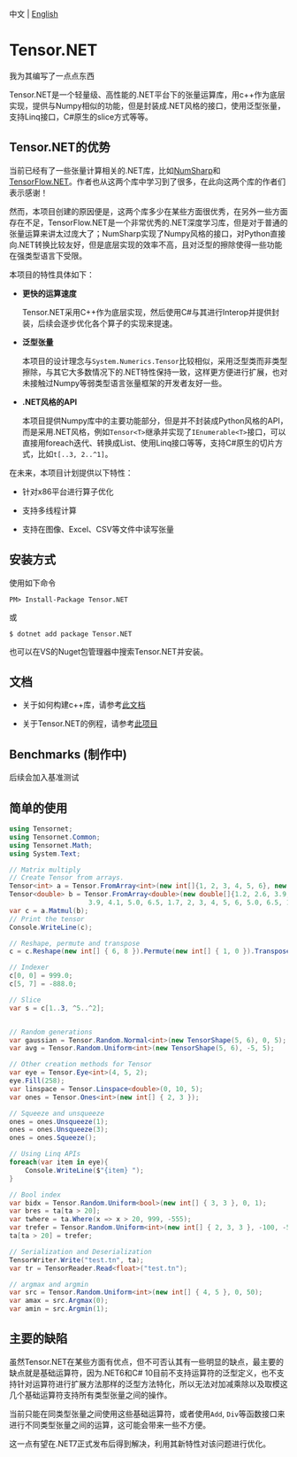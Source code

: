 中文 | [English](../)

# Tensor.NET
我为其编写了一点点东西

Tensor.NET是一个轻量级、高性能的.NET平台下的张量运算库，用c++作为底层实现，提供与Numpy相似的功能，但是封装成.NET风格的接口，使用泛型张量，支持Linq接口，C#原生的slice方式等等。

## Tensor.NET的优势

当前已经有了一些张量计算相关的.NET库，比如[NumSharp](https://github.com/SciSharp/NumSharp)和[TensorFlow.NET](https://github.com/SciSharp/TensorFlow.NET)。作者也从这两个库中学习到了很多，在此向这两个库的作者们表示感谢！

然而，本项目创建的原因便是，这两个库多少在某些方面很优秀，在另外一些方面存在不足，TensorFlow.NET是一个非常优秀的.NET深度学习库，但是对于普通的张量运算来讲太过庞大了；NumSharp实现了Numpy风格的接口，对Python直接向.NET转换比较友好，但是底层实现的效率不高，且对泛型的擦除使得一些功能在强类型语言下受限。

本项目的特性具体如下：

- **更快的运算速度**

    Tensor.NET采用C++作为底层实现，然后使用C#与其进行Interop并提供封装，后续会逐步优化各个算子的实现来提速。

- **泛型张量**

    本项目的设计理念与```System.Numerics.Tensor```比较相似，采用泛型类而非类型擦除，与其它大多数情况下的.NET特性保持一致，这样更方便进行扩展，也对未接触过Numpy等弱类型语言张量框架的开发者友好一些。

- **.NET风格的API**

    本项目提供Numpy库中的主要功能部分，但是并不封装成Python风格的API，而是采用.NET风格，例如```Tensor<T>```继承并实现了```IEnumerable<T>```接口，可以直接用foreach迭代、转换成List、使用Linq接口等等，支持C#原生的切片方式，比如```t[..3, 2..^1]```。

在未来，本项目计划提供以下特性：

- 针对x86平台进行算子优化

- 支持多线程计算

- 支持在图像、Excel、CSV等文件中读写张量

## 安装方式

使用如下命令

```
PM> Install-Package Tensor.NET
```
或
```
$ dotnet add package Tensor.NET
```
也可以在VS的Nuget包管理器中搜索Tensor.NET并安装。

## 文档

- 关于如何构建c++库，请参考[此文档](./Build.md)

- 关于Tensor.NET的例程，请参考[此项目](https://github.com/AsakusaRinne/Tensor.NET.Examples)

## Benchmarks (制作中)

后续会加入基准测试

## 简单的使用

```cs
using Tensornet;
using Tensornet.Common;
using Tensornet.Math;
using System.Text;

// Matrix multiply
// Create Tensor from arrays.
Tensor<int> a = Tensor.FromArray<int>(new int[]{1, 2, 3, 4, 5, 6}, new int[] { 1, 3, 2 });
Tensor<double> b = Tensor.FromArray<double>(new double[]{1.2, 2.6, 3.9, 4.1, 5.0, 6.5, 1.7, 2, 3, 4, 5, 6, 1.2, 2.6, 
                    3.9, 4.1, 5.0, 6.5, 1.7, 2, 3, 4, 5, 6, 5.0, 6.5, 1.7, 2, 3, 4, 5, 6}, new int[] { 4, 2, 4 });
var c = a.Matmul(b);
// Print the tensor
Console.WriteLine(c);

// Reshape, permute and transpose
c = c.Reshape(new int[] { 6, 8 }).Permute(new int[] { 1, 0 }).Transpose(0, 1);

// Indexer
c[0, 0] = 999.0;
c[5, 7] = -888.0;

// Slice
var s = c[1..3, ^5..^2];


// Random generations
var gaussian = Tensor.Random.Normal<int>(new TensorShape(5, 6), 0, 5);
var avg = Tensor.Random.Uniform<int>(new TensorShape(5, 6), -5, 5);

// Other creation methods for Tensor
var eye = Tensor.Eye<int>(4, 5, 2);
eye.Fill(258);
var linspace = Tensor.Linspace<double>(0, 10, 5);
var ones = Tensor.Ones<int>(new int[] { 2, 3 });

// Squeeze and unsqueeze
ones = ones.Unsqueeze(1);
ones = ones.Unsqueeze(3);
ones = ones.Squeeze();

// Using Linq APIs
foreach(var item in eye){
    Console.WriteLine($"{item} ");
}

// Bool index
var bidx = Tensor.Random.Uniform<bool>(new int[] { 3, 3 }, 0, 1);
var bres = ta[ta > 20];
var twhere = ta.Where(x => x > 20, 999, -555);
var trefer = Tensor.Random.Uniform<int>(new int[] { 2, 3, 3 }, -100, -50);
ta[ta > 20] = trefer;

// Serialization and Deserialization
TensorWriter.Write("test.tn", ta);
var tr = TensorReader.Read<float>("test.tn");

// argmax and argmin
var src = Tensor.Random.Uniform<int>(new int[] { 4, 5 }, 0, 50);
var amax = src.Argmax(0);
var amin = src.Argmin(1);
```

## 主要的缺陷

虽然Tensor.NET在某些方面有优点，但不可否认其有一些明显的缺点，最主要的缺点就是基础运算符，因为.NET6和C# 10目前不支持运算符的泛型定义，也不支持针对运算符进行扩展方法那样的泛型方法特化，所以无法对加减乘除以及取模这几个基础运算符支持所有类型张量之间的操作。

当前只能在同类型张量之间使用这些基础运算符，或者使用```Add```, ```Div```等函数接口来进行不同类型张量之间的运算，这可能会带来一些不方便。

这一点有望在.NET7正式发布后得到解决，利用其新特性对该问题进行优化。
